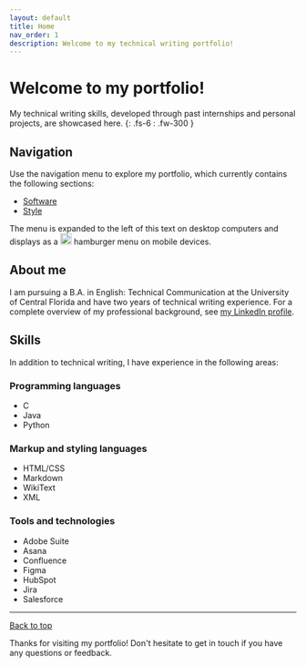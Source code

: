 ```yaml
---
layout: default
title: Home
nav_order: 1
description: Welcome to my technical writing portfolio!
---
```


# Welcome to my portfolio!

My technical writing skills, developed through past internships and personal projects, are showcased here.
{: .fs-6 : .fw-300 }

## Navigation 

Use the navigation menu to explore my portfolio, which currently contains the following sections:

- [Software](/portfolio/Software)
- [Style](/portfolio/Style)

The menu is expanded to the left of this text on desktop computers and displays as a <img src="https://github.com/haileytapia/portfolio/assets/78626762/d3f823ac-7ddd-40da-88e5-2ca5b7f4f22b" width="20"> hamburger menu on mobile devices.

## About me

I am pursuing a B.A. in English: Technical Communication at the University of Central Florida and have two years of technical writing experience. For a complete overview of my professional background, see [my LinkedIn profile](https://www.linkedin.com/in/haileytapia/).

## Skills

In addition to technical writing, I have experience in the following areas:

### Programming languages

- C
- Java
- Python

### Markup and styling languages

- HTML/CSS
- Markdown
- WikiText
- XML

### Tools and technologies

- Adobe Suite
- Asana
- Confluence
- Figma
- HubSpot
- Jira
- Salesforce

---

[Back to top](#top)

Thanks for visiting my portfolio! Don't hesitate to get in touch if you have any questions or feedback.
